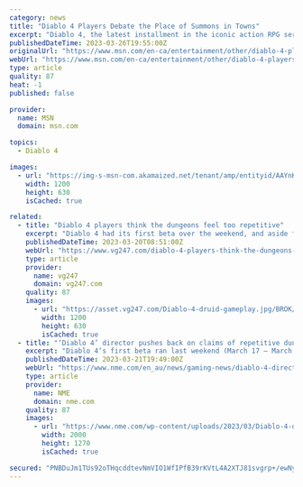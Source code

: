 ```yaml
---
category: news
title: "Diablo 4 Players Debate the Place of Summons in Towns"
excerpt: "Diablo 4, the latest installment in the iconic action RPG series, has been captivating players with its thrilling gameplay, immersive world, and legendary loot. However, a rising debate among the ..."
publishedDateTime: 2023-03-26T19:55:00Z
originalUrl: "https://www.msn.com/en-ca/entertainment/other/diablo-4-players-debate-the-place-of-summons-in-towns/ar-AA195Hjq"
webUrl: "https://www.msn.com/en-ca/entertainment/other/diablo-4-players-debate-the-place-of-summons-in-towns/ar-AA195Hjq"
type: article
quality: 87
heat: -1
published: false

provider:
  name: MSN
  domain: msn.com

topics:
  - Diablo 4

images:
  - url: "https://img-s-msn-com.akamaized.net/tenant/amp/entityid/AAYnKHr.img?h=630&w=1200&m=6&q=60&o=t&l=f&f=jpg"
    width: 1200
    height: 630
    isCached: true

related:
  - title: "Diablo 4 players think the dungeons feel too repetitive"
    excerpt: "Diablo 4 had its first beta over the weekend, and aside from some server issues, it seems like players aren't feeling too confident about the procedural maps."
    publishedDateTime: 2023-03-20T08:51:00Z
    webUrl: "https://www.vg247.com/diablo-4-players-think-the-dungeons-feel-too-repetitive"
    type: article
    provider:
      name: vg247
      domain: vg247.com
    quality: 87
    images:
      - url: "https://asset.vg247.com/Diablo-4-druid-gameplay.jpg/BROK/thumbnail/1200x630/Diablo-4-druid-gameplay.jpg"
        width: 1200
        height: 630
        isCached: true
  - title: "‘Diablo 4’ director pushes back on claims of repetitive dungeons"
    excerpt: "Diablo 4‘s first beta ran last weekend (March 17 – March 20), giving players their first chance to play Blizzard Entertainment’s upcoming action role-playing game. While reception to the game was ..."
    publishedDateTime: 2023-03-21T19:49:00Z
    webUrl: "https://www.nme.com/en_au/news/gaming-news/diablo-4-director-pushes-back-on-claims-of-repetitive-dungeons-3418005"
    type: article
    provider:
      name: NME
      domain: nme.com
    quality: 87
    images:
      - url: "https://www.nme.com/wp-content/uploads/2023/03/Diablo-4-dungeons.jpg"
        width: 2000
        height: 1270
        isCached: true

secured: "PNBDuJm1TUs92oTHqcddtevNmVIO1WfIPfB39rKVtL4A2XTJ81svgrp+/ewNyyy5xbCW/gwrKA3+clOjJi2IdGx0pp03UTk1QRKnLcs2rQkkGdTgz8ZnJeg97pDW1uPLhEpigYDHt0JLJD58CTjtooc51MxUAMV/KqPwYJbMJDmQCnYaKvArypxYvAm+HitNz7Cc1PQlPHbZbwzQ5HJbu6w+2hbVdRE/mJzBMyii28JmB7GXWomEwXf9fsUBFdL+JJ7KXk50+paA32O7qSk4LFXmq7d6Boi8pl0WMLqobmaDdjeY0sxKs9F9t47tigytd4f4n03HVX1xmk8f7VNkMWDBbkOMReYtgSASjXmul/Q=;t1pTyyutoGLbjF8xsPqj3A=="
---
```


